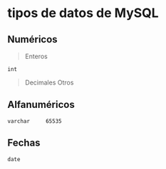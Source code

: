 # tipos de datos de MySQL

## Numéricos
> Enteros

    int

> Decimales
> Otros

## Alfanuméricos

    varchar     65535

## Fechas

    date